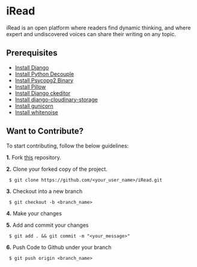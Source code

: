 # iRead
iRead is an open platform where readers find dynamic thinking, and where expert and undiscovered voices can share their writing on any topic.


## Prerequisites
* [Install Django](https://docs.djangoproject.com/en/3.1/topics/install/)
* [Install Python Decouple](https://pypi.org/project/python-decouple/)
* [Install Psycopg2 Binary](https://pypi.org/project/psycopg2-binary/)
* [Install Pillow](https://pypi.org/project/Pillow/2.2.1/)
* [Install Django ckeditor](https://pypi.org/project/django-ckeditor/)
* [Install django-cloudinary-storage](https://pypi.org/project/django-cloudinary-storage/)
* [Install gunicorn](https://pypi.org/project/gunicorn/)
* [Install whitenoise ](https://pypi.org/project/whitenoise/)


## Want to Contribute?

To start contributing, follow the below guidelines: 

**1.**  Fork [this](git@github.com:ashutoshkrris/iRead.git) repository.

**2.**  Clone your forked copy of the project.

     $ git clone https://github.com/<your_user_name>/iRead.git

     
**3.** Checkout into a new branch 

     $ git checkout -b <branch_name>

**4.** Make your changes

**5.** Add and commit your changes

     $ git add . && git commit -m "<your_message>"
     
**6.** Push Code to Github under your branch 

     $ git push origin <branch_name>   

